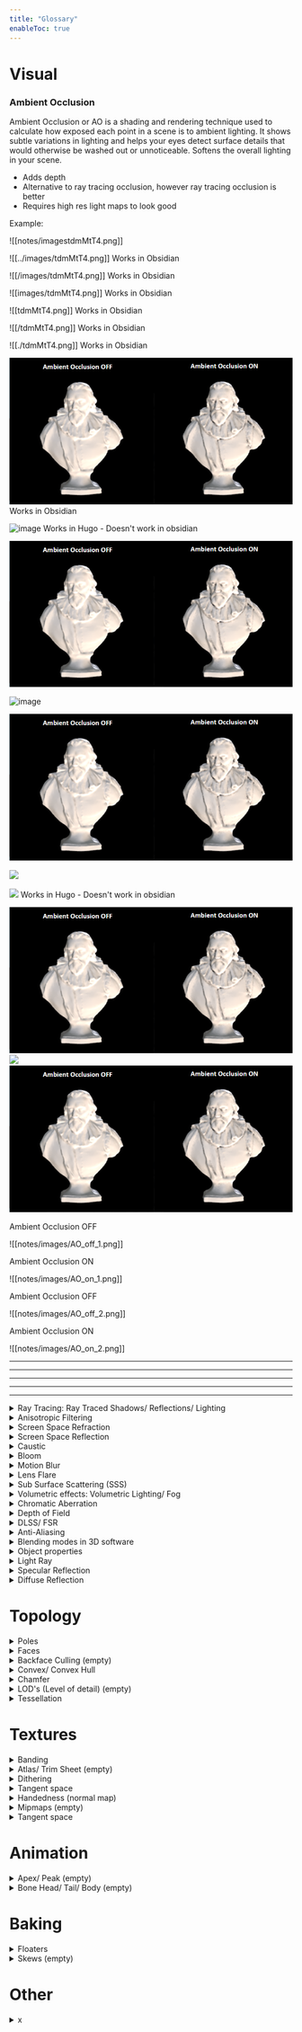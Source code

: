 ```yaml
---
title: "Glossary"
enableToc: true
---
```



# Visual

### Ambient Occlusion

Ambient Occlusion or AO is a shading and rendering technique used to calculate how exposed each point in a scene is to ambient lighting.
It shows subtle variations in lighting and helps your eyes detect surface details that would otherwise be washed out or unnoticeable. Softens the overall lighting in your scene.

- Adds depth
- Alternative to ray tracing occlusion, however ray tracing occlusion is better
- Requires high res light maps to look good

Example:

![[notes/imagestdmMtT4.png]]

![[../images/tdmMtT4.png]] Works in Obsidian

![[/images/tdmMtT4.png]] Works in Obsidian

![[images/tdmMtT4.png]] Works in Obsidian

![[tdmMtT4.png]] Works in Obsidian

![[/tdmMtT4.png]] Works in Obsidian

![[./tdmMtT4.png]] Works in Obsidian

![image](../images/tdmMtT4.png) Works in Obsidian

![image](notes/images/tdmMtT4.png) Works in Hugo - Doesn't work in obsidian

![image](./images/tdmMtT4.png)

![image](/images/tdmMtT4.png)

![image](images/tdmMtT4.png)

<img src="notes/images/tdmMtT4.png">

<img src="notes/images/tdmMtT4.png"> Works in Hugo - Doesn't work in obsidian

<img src="../images/tdmMtT4.png">

<img src="/images/tdmMtT4.png">

<img src="images/tdmMtT4.png">




Ambient Occlusion OFF

![[notes/images/AO_off_1.png]]

Ambient Occlusion ON

![[notes/images/AO_on_1.png]]

Ambient Occlusion OFF

![[notes/images/AO_off_2.png]]

Ambient Occlusion ON

![[notes/images/AO_on_2.png]]

---
---
---
---
---


<details>
<summary>Ray Tracing: Ray Traced Shadows/ Reflections/ Lighting</summary>

---

Ray Tracing is a rendering method that simulates the physical behavior of light rays. It allows accurate rendering of things like shadows, reflections, highlights, and bounced light. However ray tracing doesn't make everything better and sometimes it's good to turn off ray traced shadows and light and only keep ray traced reflections on.

- Only works on NVIDIA RTX and some GTX series cards with DirectX ray tracing support
- Enables ray traced results for shadows, AO, reflections, translucency and global illumination

<details>
<summary>Example</summary>

<img src="https://i.imgur.com/x9vLt9I.png" width="800">
<img src="https://i.imgur.com/N7phljH.png" width="800">
<p> Example of ray tracing making lighting and shadows worse</p>
<img src=https://i.imgur.com/bcqJDR8.png" width="800">

</details>

---
</details>

<details>
<summary>Anisotropic Filtering</summary>

---

Anisotropic or AF is a method of enhancing the image quality of textures on surfaces that are at oblique viewing 
angles with respect to the camera
Like bilinear and trilinear filtering, anisotropic filtering eliminates aliasing effects.
<details>
<summary>Example</summary>

<img src="https://i.imgur.com/x1FPwwa.png">
</details>

---
</details>

<details>
<summary>Screen Space Refraction</summary>

---

- Adds local reflections to the objects
- Helps Glass, plastic, water, and other transparent/translucent materials.
- Similar to screen space reflection. Screen Space Reflections and Ambient Occlusion aren't compatible with Screen Space Refraction. And are disabled on surfaces that use it.

---

</details>


<details>
<summary>Screen Space Reflection</summary>

---

A technique for reusing screen-space data to calculate reflections. Used for more subtle reflections like wet surfaces or puddles.

---

</details>

<details>
<summary>Caustic</summary>

---

https://youtu.be/7l6QOcgWXfI

---

</details>


<details>
<summary>Bloom</summary>

---

- Bloom/ light bloom (not to be confused with glow/emission) is a rendering technique to reproduce artifacts of real-world cameras. It produces fringes or feathers of light extending from the borders of bright areas in an image, contributing to the illusion of an extremely bright light overwhelming the camera or eye capturing the scene. 

- Even tough bloom is most apparent around emissive objects, it can just as well happen with normal light sources

---

</details>


<details>
<summary>Motion Blur</summary>

---

- Portrays the illusion of speed or movement blurring the objects
- Tends to remove temporal aliasing effects
- Used as a real time filter, for animation renders and even still renders
- Not having Motion Blur on can lead to more eye strain, but can give you motion sickness
- It can also increase the visual fidelity

---

</details>


<details>
<summary>Lens Flare</summary>

---

<img src="https://i.imgur.com/bRmiQYC.png" width="400">

---

</details>


<details>
<summary>Sub Surface Scattering (SSS)</summary>

---

Real objects can either absorb, scatter or ??? light. To recreate this in 3D SSS and thickness maps are used. For the SSS maps there mostly is a `SSS Color Map` and sometimes a `SSS Control Map` and to help the SSS `Thickness Maps`  are also often used.



### Theory behind SSS (Transparency and Translucency)
- When traveling in an inhomogeneous medium(air) or translucent materials, light can be absorbed or scattered
- Absorption: `Light intensity decreases`, direction of the ray doesn’t change
- Scattering: The ray direction changes randomly and doesn’t change its intensity (ear is thin -> low absorption = ear catches light)
- If there is no scattering and the absorption is low, rays can pass directly through
- The further light travels in such a medium/material, the more it is absorbed and/or scattered. Therefore, object thickness plays a large role in how much the light is absorbed or scattered

### Examples
Objects where SSS is vital
```
Fleshy characters, wacs, marble, milk
```
```
Objects that absorb light:

Objects that scatter light: dirty water

Objects that don’t scatter + absorb: Clear Water
```

<img src="https://i.imgur.com/teScq0C.png" height="250">





---


</details>


<details>
<summary>Volumetric effects: Volumetric Lighting/ Fog </summary>

---
- Volumetric Lighting or God Rays let's beams of light shine across the environment
  <details>
  <summary>Example</summary>

  <img src="https://i.imgur.com/awBOT8H.png" width="500">

  </details>

- Volumetric Fog is used for 
```
Fog, clouds, dust, smoke or any airborne material capable of partial occlusion
```
Has a great synergy with Volumetric Lighting

---

</details>

<details>
<summary>Chromatic Aberration</summary>

---

- When a lens fails to focus all the colors into a single point, causing an ever so slight color shift on the edges of some objects
- A color fringing or distortion
- Basically the R, G and B channels are shifted to the left/ right. The shift amount and what channels are shifted can be tweaked

<details>
<summary>Example</summary>

<img src="https://i.imgur.com/ftXvlyB.png" width="700">

</details>

---

</details>

<details>
<summary>Depth of Field</summary>

---

Blurs out things that are farther away from the focus point. The distance at which the effects starts and ends as well as the fall off can all be tweaked. Sometimes it is even possible to set multiple focal points.
<details>
<summary>Example</summary>

<img src="https://i.imgur.com/VBovAic.png" width="700">

</details>

---

</details>


<details>
<summary>DLSS/ FSR</summary>

--- 

- DLSS stands for Deep learning super sampling (Nvidia GPUs)
- FSR  stand for FidelityFX Super Resolution (AMD GPUs)
- It is a image upscaling technology. Using deep learning to upscale lower-resolution images

---

</details>


<details>
<summary>Anti-Aliasing</summary>

---

Removes aliasing effect. Aliasing is the appearance of jagged edges in a rasterized image (image rendered using pixels). Samples the pixels around the edges and uses them to blend away the appearance of jagged edges.

---

</details>


<details>
<summary>Blending modes in 3D software</summary>

---

Blend methods apply to every software(some have more and some less), every texture has to have a blend mode, the  most common one being Opaque. Blend Modes describe how the output of the current Material will blend over what is already being drawn in the background. Black = invisible/ not rendered and White = visible/ rendered.


### Opaque Blend
Surface through which light neither passes nor penetrates. The previous color will be overwritten and alpha is ignored. 
- Cheapest blend method
```
- Plastics
- Metals
- Stone
- Wood
```

### Masked Blend/ Alpha Clip
Used to make some parts invisible and others visible. The invisible parts are not rendered at all. Only needs Black and white, however if gray values are in the control texture a clip threshold value (which is per default set but can be changed) decides what counts as black and what as white. 
```
- Fence
- Chains
- Net
```

### Translucent Blend/ Alpha Hashed
Used for objects that require some form of transparency. By taking advantage of the full range of a opacity control map it can make objects be and opacity level.
- Can produce noise
- Most expensive blend mode

```
- Thin Cloth/Nylon
- Jellyfish
- Female Clothing
```

### Additive
Takes the pixels of the Material and adds them to the pixels of the background (Like PS Linear Dodge (Add))
No darkening, since all pixel values are added together.

### Multiply/ Modulate
Multiplies the values of the Material against the pixels of the background.

---

</details>


<details>
<summary>Object properties</summary>

---

## Transparent
- With transparent objects almost all light passes directly through them. 
- One can clearly see what's behind transparent objects
```
Air, water, clear glass, plastic wrap
```

## Translucent
- Translucent objects allow some light to travel through them. 
- Often one can't see what's behind translucent object but 
```
Frosted glass, sunglasses, notebook paper, lampshade
```

## Transparency/Opacity/Alpha

---

</details>


<details>
<summary>Light Ray</summary>

---

- In air light rays travel as straight lines

- A light ray that hits a surface is called the `incident ray` and the light that bounces of a surface is called the `reflected ray`

- When the light ray hits an `opaque surface` the `reflected angle` is the `same` as the `incidence angle`

- When a light ray hits opaque surface one of two events occur:
1. Incident light ray hit surface and `bounces off` in the same angle `(reflected light)`
2. The light ray `passes through` the surface in a straight line `(refracted light)`

- Absorption of the light ray doesn’t occur on the material surface

### Examples
```
Objects that reflect light: Polished metal, glass, water

Objects that refracture light: Lenses, prism
```
<img src="https://i.imgur.com/TdwyXUn.png" height="400">

---

</details>


<details>
<summary>Specular Reflection</summary>

---

- The more planar the surface is the more the incidence angle equals the reflected angle (law of reflection)
- Most surfaces are irregular
- Rougher surfaces have `larger highlights` and are `dimmer` and `less reflective`
- Smoother surfaces are `brighter` and `more reflective`


Examples
```
Smoother Objects: Polished metal, glass, water

Rougher Objects: Concrete, wood, leather
```

<img src="https://i.imgur.com/S3d4KwF.png" height="500">


---

</details>


<details>
<summary>Diffuse Reflection</summary>

---

- Diffuse reflection is light that has been refracted
- Light ray hits surface, enters the object, is scattered multiple times and finally is refracted out of the object at the same point it enterd the object
- Most diffuse materials have high absorption so for the light to leave the object it can only travel(scatter) short distances within the object
- Materials with both high scattering and low absorption are called translucent or participating materials
- The outgoing direction of the ray is fairly independent of surface roughness and the incident direction
- Surface irregularities are referred to as roughness, smoothness, glossiness or 
micro-surface

Examples for diffuse objects
```
Objects with high scattering and high absorption:
Objects with high scattering and low absorption: Smoke, milk, skin, jade, marble, fog
```
<img src="https://i.imgur.com/zJ8fMq4.png" height="400">

---

</details>


# Topology


<details>
<summary>Poles</summary>

---

There are two types of poles N-Poles (3 edges) and E-Poles (5+ edges). More about poles on the topology page


A pole is a set of edges that merge into a single vertex. Avoiding poles with six or more edges on a curved surfaces is something that you should incorporate into your modeling workflow. It is best practice to try to avoid poles when modeling.

---

</details>


<details>
<summary>Faces</summary>

---

- Triangle, Tris, Polygon: 3 vert face
- Quad: 4 vert face
- Ngon: 5+ vert face

---

</details>


<details>
<summary>Backface Culling (empty)</summary>


---

---

</details>


<details>
<summary>Convex/ Convex Hull</summary>

---

Convex is .
A convex hull is a mesh that wraps around another mesh in the most optimal way. Often used for collisions.

---

</details>


<details>
<summary>Chamfer</summary>

---

A corner with one edge is a hard edge, with 2 edges a chamfer and anything more than 2 is a bevel. Chamfers mostly have a 45° angle.

---

</details>


<details>
<summary>LOD's (Level of detail) (empty)</summary>

---

---

</details>


<details>
<summary>Tessellation</summary>

---

Also called triangulation. Is the process of the converting faces to random even triangles

---

</details>


# Textures


<details>
<summary>Banding</summary>

---

Banding artifacts are caused by a lack of precision with 8-bit normal maps. There aren’t enough color values to accurately represent subtle differences between the high poly and low poly surfaces, which results in stair stepping artifacts.

[In depth PDF about banding](https://loopit.dk/banding_in_games.pdf)

---

</details>


<details>
<summary>Atlas/ Trim Sheet (empty)</summary>

---

---

</details>


<details>
<summary>Dithering</summary>

---

Adds noise to combat banding. So Dithering is mostly only used with low bit images. Dithering can be done by adding a noise filter in Photoshop.

---

</details>


<details>
<summary>Tangent space</summary>

---

Normal maps can be tangent-space or object-space. World-space is basically the same as object-space, except it requires the model to remain in its original orientation, neither rotating nor deforming, so it's almost never used. Always use tangent space for the normal map, however object space normal maps can be useful as a utility mask for texturing. The object space normals maps are easily spotted, they look like orange normal maps

---

</details>


<details>
<summary>Handedness (normal map)</summary>

---
Handedness has influence over: Object transforms, normal maps, rigs/animations,... . 

### Normal maps
Normal maps can either be Direct X or Open GL. To go from one to the other the green channel from the normal maps needs to be flipped.

### Objects
For objects it's as following:

|Handedness|Cords|Software
|:-:|:-:|:-:
|Right Handed (Open GL)|Y-Up|Marmoset, Substance Painter, Maya, Houdini, Modo
|Right Handed (Open GL)|Z-Up|Blender, 3ds Max, CryENGINE
|-|-|-
|Left Handed (Direct X)|Y-Up|ZBrush, Unity, Cinema 4D, Light Wave
|Left Handed (Direct X)|Z-Up|Unreal

Software that supports both Left and Right handedness: Blender, Substance, IClone


The X is in all software the Right vector (Left/Right). The Y and X can either be Forward vector (Forward/Back or Back/Forward) or the Up vector (Up/Down or Down/Up).


It's important to use the same space for an assets and it's textures. When working with software that has different spaces this can be done by switching channels at export.

---

</details>


<details>
<summary>Mipmaps (empty)</summary>

---

---

</details>


<details>
<summary>Tangent space</summary>

---

https://marmoset.co/posts/toolbag-baking-tutorial/

---

</details>

# Animation


<details>
<summary>Apex/ Peak (empty)</summary>

---

---

</details>

<details>
<summary>Bone Head/ Tail/ Body (empty)</summary>

---



---

</details>

# Baking

<details>
<summary>Floaters</summary>

---

Floaters are loose detail pieces that float above the surface of a mesh and are baked down into the normal map. This creates the illusion that they are connected with the mesh they hover above. A boolean cut floater for example can save allot of time because one does not actually have to do a boolean cut and can quickly duplicate the piece along the mesh surface without having to integrate it into the topology.

---

</details>

<details>
<summary>Skews (empty)</summary>

---

---

</details>


# Other

<details>
<summary>x</summary>

## Rigid body
An object that is affected by forces gravity

</details>